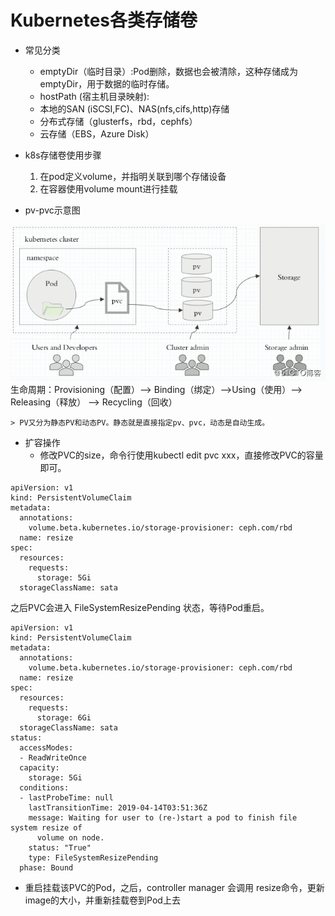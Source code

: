 # Kubernetes各类存储卷

- 常见分类
   * emptyDir（临时目录）:Pod删除，数据也会被清除，这种存储成为emptyDir，用于数据的临时存储。
   * hostPath (宿主机目录映射):
   * 本地的SAN (iSCSI,FC)、NAS(nfs,cifs,http)存储
   * 分布式存储（glusterfs，rbd，cephfs）
   * 云存储（EBS，Azure Disk）

- k8s存储卷使用步骤
   1. 在pod定义volume，并指明关联到哪个存储设备
   2. 在容器使用volume mount进行挂载


- pv-pvc示意图

![pv](../Map/pv.png)
生命周期：Provisioning（配置）—> Binding（绑定）—>Using（使用）—> Releasing（释放） —> Recycling（回收）

    > PV又分为静态PV和动态PV。静态就是直接指定pv、pvc，动态是自动生成。


- 扩容操作
    - 修改PVC的size，命令行使用kubectl edit pvc xxx，直接修改PVC的容量即可。
```
apiVersion: v1
kind: PersistentVolumeClaim
metadata:
  annotations:
    volume.beta.kubernetes.io/storage-provisioner: ceph.com/rbd
  name: resize
spec:
  resources:
    requests:
      storage: 5Gi
  storageClassName: sata
```
之后PVC会进入 FileSystemResizePending 状态，等待Pod重启。
```
apiVersion: v1
kind: PersistentVolumeClaim
metadata:
  annotations:
    volume.beta.kubernetes.io/storage-provisioner: ceph.com/rbd
  name: resize
spec:
  resources:
    requests:
      storage: 6Gi
  storageClassName: sata
status:
  accessModes:
  - ReadWriteOnce
  capacity:
    storage: 5Gi
  conditions:
  - lastProbeTime: null
    lastTransitionTime: 2019-04-14T03:51:36Z
    message: Waiting for user to (re-)start a pod to finish file system resize of
      volume on node.
    status: "True"
    type: FileSystemResizePending
  phase: Bound
```
- 重启挂载该PVC的Pod，之后，controller manager 会调用 resize命令，更新image的大小，并重新挂载卷到Pod上去
